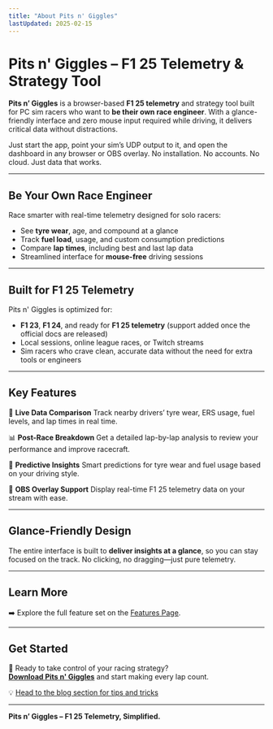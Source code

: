```yaml
---
title: "About Pits n' Giggles"
lastUpdated: 2025-02-15
---
```


# Pits n' Giggles – F1 25 Telemetry & Strategy Tool

**Pits n’ Giggles** is a browser-based **F1 25 telemetry** and strategy tool built for PC sim racers who want to **be their own race engineer**. With a glance-friendly interface and zero mouse input required while driving, it delivers critical data without distractions.

Just start the app, point your sim’s UDP output to it, and open the dashboard in any browser or OBS overlay. No installation. No accounts. No cloud. Just data that works.

---

## Be Your Own Race Engineer

Race smarter with real-time telemetry designed for solo racers:
- See **tyre wear**, age, and compound at a glance
- Track **fuel load**, usage, and custom consumption predictions
- Compare **lap times**, including best and last lap data
- Streamlined interface for **mouse-free** driving sessions

---

## Built for F1 25 Telemetry

Pits n' Giggles is optimized for:
- **F1 23**, **F1 24**, and ready for **F1 25 telemetry** (support added once the official docs are released)
- Local sessions, online league races, or Twitch streams
- Sim racers who crave clean, accurate data without the need for extra tools or engineers

---

## Key Features

🔧 **Live Data Comparison**
Track nearby drivers’ tyre wear, ERS usage, fuel levels, and lap times in real time.

📊 **Post-Race Breakdown**
Get a detailed lap-by-lap analysis to review your performance and improve racecraft.

🧠 **Predictive Insights**
Smart predictions for tyre wear and fuel usage based on your driving style.

🎥 **OBS Overlay Support**
Display real-time F1 25 telemetry data on your stream with ease.

---

## Glance-Friendly Design

The entire interface is built to **deliver insights at a glance**, so you can stay focused on the track. No clicking, no dragging—just pure telemetry.

---

## Learn More

➡️ Explore the full feature set on the [Features Page](/features).

---

## Get Started

🏁 Ready to take control of your racing strategy? <br/>
[**Download Pits n' Giggles**](/releases) and start making every lap count.

💡 [Head to the blog section for tips and tricks](/blog)


---

**Pits n’ Giggles – F1 25 Telemetry, Simplified.**
